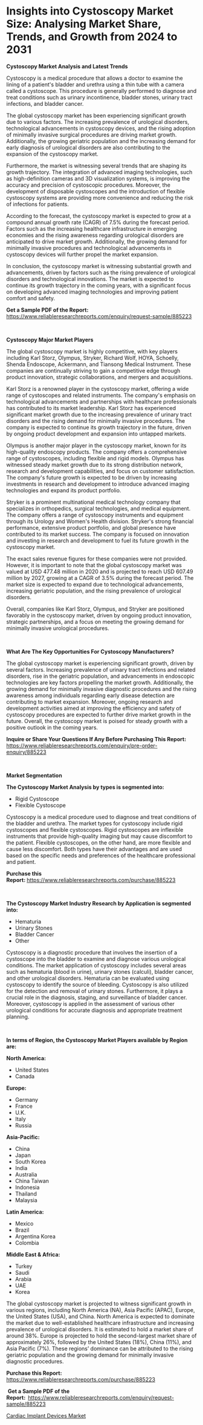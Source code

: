 <p><h1>Insights into Cystoscopy Market Size: Analysing Market Share, Trends, and Growth from 2024 to 2031</h1></p><p><strong>Cystoscopy Market Analysis and Latest Trends</strong></p>
<p><p>Cystoscopy is a medical procedure that allows a doctor to examine the lining of a patient's bladder and urethra using a thin tube with a camera called a cystoscope. This procedure is generally performed to diagnose and treat conditions such as urinary incontinence, bladder stones, urinary tract infections, and bladder cancer.</p><p>The global cystoscopy market has been experiencing significant growth due to various factors. The increasing prevalence of urological disorders, technological advancements in cystoscopy devices, and the rising adoption of minimally invasive surgical procedures are driving market growth. Additionally, the growing geriatric population and the increasing demand for early diagnosis of urological disorders are also contributing to the expansion of the cystoscopy market.</p><p>Furthermore, the market is witnessing several trends that are shaping its growth trajectory. The integration of advanced imaging technologies, such as high-definition cameras and 3D visualization systems, is improving the accuracy and precision of cystoscopic procedures. Moreover, the development of disposable cystoscopes and the introduction of flexible cystoscopy systems are providing more convenience and reducing the risk of infections for patients.</p><p>According to the forecast, the cystoscopy market is expected to grow at a compound annual growth rate (CAGR) of 7.5% during the forecast period. Factors such as the increasing healthcare infrastructure in emerging economies and the rising awareness regarding urological disorders are anticipated to drive market growth. Additionally, the growing demand for minimally invasive procedures and technological advancements in cystoscopy devices will further propel the market expansion.</p><p>In conclusion, the cystoscopy market is witnessing substantial growth and advancements, driven by factors such as the rising prevalence of urological disorders and technological innovations. The market is expected to continue its growth trajectory in the coming years, with a significant focus on developing advanced imaging technologies and improving patient comfort and safety.</p></p>
<p><strong>Get a Sample PDF of the Report:&nbsp;</strong> <a href="https://www.reliableresearchreports.com/enquiry/request-sample/885223">https://www.reliableresearchreports.com/enquiry/request-sample/885223</a></p>
<p>&nbsp;</p>
<p><strong>Cystoscopy Major Market Players</strong></p>
<p><p>The global cystoscopy market is highly competitive, with key players including Karl Storz, Olympus, Stryker, Richard Wolf, HOYA, Schoelly, Shenda Endoscope, Ackermann, and Tiansong Medical Instrument. These companies are continually striving to gain a competitive edge through product innovation, strategic collaborations, and mergers and acquisitions.</p><p>Karl Storz is a renowned player in the cystoscopy market, offering a wide range of cystoscopes and related instruments. The company's emphasis on technological advancements and partnerships with healthcare professionals has contributed to its market leadership. Karl Storz has experienced significant market growth due to the increasing prevalence of urinary tract disorders and the rising demand for minimally invasive procedures. The company is expected to continue its growth trajectory in the future, driven by ongoing product development and expansion into untapped markets.</p><p>Olympus is another major player in the cystoscopy market, known for its high-quality endoscopy products. The company offers a comprehensive range of cystoscopes, including flexible and rigid models. Olympus has witnessed steady market growth due to its strong distribution network, research and development capabilities, and focus on customer satisfaction. The company's future growth is expected to be driven by increasing investments in research and development to introduce advanced imaging technologies and expand its product portfolio.</p><p>Stryker is a prominent multinational medical technology company that specializes in orthopedics, surgical technologies, and medical equipment. The company offers a range of cystoscopy instruments and equipment through its Urology and Women's Health division. Stryker's strong financial performance, extensive product portfolio, and global presence have contributed to its market success. The company is focused on innovation and investing in research and development to fuel its future growth in the cystoscopy market.</p><p>The exact sales revenue figures for these companies were not provided. However, it is important to note that the global cystoscopy market was valued at USD 477.48 million in 2020 and is projected to reach USD 607.49 million by 2027, growing at a CAGR of 3.5% during the forecast period. The market size is expected to expand due to technological advancements, increasing geriatric population, and the rising prevalence of urological disorders.</p><p>Overall, companies like Karl Storz, Olympus, and Stryker are positioned favorably in the cystoscopy market, driven by ongoing product innovation, strategic partnerships, and a focus on meeting the growing demand for minimally invasive urological procedures.</p></p>
<p>&nbsp;</p>
<p><strong>What Are The Key Opportunities For Cystoscopy Manufacturers?</strong></p>
<p><p>The global cystoscopy market is experiencing significant growth, driven by several factors. Increasing prevalence of urinary tract infections and related disorders, rise in the geriatric population, and advancements in endoscopic technologies are key factors propelling the market growth. Additionally, the growing demand for minimally invasive diagnostic procedures and the rising awareness among individuals regarding early disease detection are contributing to market expansion. Moreover, ongoing research and development activities aimed at improving the efficiency and safety of cystoscopy procedures are expected to further drive market growth in the future. Overall, the cystoscopy market is poised for steady growth with a positive outlook in the coming years.</p></p>
<p><strong>Inquire or Share Your Questions If Any Before Purchasing This Report:</strong> <a href="https://www.reliableresearchreports.com/enquiry/pre-order-enquiry/885223">https://www.reliableresearchreports.com/enquiry/pre-order-enquiry/885223</a></p>
<p>&nbsp;</p>
<p><strong>Market Segmentation</strong></p>
<p><strong>The Cystoscopy Market Analysis by types is segmented into:</strong></p>
<p><ul><li>Rigid Cystoscope</li><li>Flexible Cystoscope</li></ul></p>
<p><p>Cystoscopy is a medical procedure used to diagnose and treat conditions of the bladder and urethra. The market types for cystoscopy include rigid cystoscopes and flexible cystoscopes. Rigid cystoscopes are inflexible instruments that provide high-quality imaging but may cause discomfort to the patient. Flexible cystoscopes, on the other hand, are more flexible and cause less discomfort. Both types have their advantages and are used based on the specific needs and preferences of the healthcare professional and patient.</p></p>
<p><strong>Purchase this Report:&nbsp;</strong><a href="https://www.reliableresearchreports.com/purchase/885223">https://www.reliableresearchreports.com/purchase/885223</a></p>
<p>&nbsp;</p>
<p><strong>The Cystoscopy Market Industry Research by Application is segmented into:</strong></p>
<p><ul><li>Hematuria</li><li>Urinary Stones</li><li>Bladder Cancer</li><li>Other</li></ul></p>
<p><p>Cystoscopy is a diagnostic procedure that involves the insertion of a cystoscope into the bladder to examine and diagnose various urological conditions. The market application of cystoscopy includes several areas such as hematuria (blood in urine), urinary stones (calculi), bladder cancer, and other urological disorders. Hematuria can be evaluated using cystoscopy to identify the source of bleeding. Cystoscopy is also utilized for the detection and removal of urinary stones. Furthermore, it plays a crucial role in the diagnosis, staging, and surveillance of bladder cancer. Moreover, cystoscopy is applied in the assessment of various other urological conditions for accurate diagnosis and appropriate treatment planning.</p></p>
<p>&nbsp;</p>
<p><strong>In terms of Region, the Cystoscopy Market Players available by Region are:</strong></p>
<p>
    <p> <strong> North America: </strong>
        <ul>
            <li>United States</li>
            <li>Canada</li>
        </ul>
        </p> 
    <p> <strong> Europe: </strong>
        <ul>
            <li>Germany</li>
            <li>France</li>
            <li>U.K.</li>
            <li>Italy</li>
            <li>Russia</li>
        </ul>
        </p> 
    <p> <strong> Asia-Pacific: </strong>
        <ul>
            <li>China</li>
            <li>Japan</li>
            <li>South Korea</li>
            <li>India</li>
            <li>Australia</li>
            <li>China Taiwan</li>
            <li>Indonesia</li>
            <li>Thailand</li>
            <li>Malaysia</li>
        </ul>
        </p> 
    <p> <strong> Latin America: </strong>
        <ul>
            <li>Mexico</li>
            <li>Brazil</li>
            <li>Argentina Korea</li>
            <li>Colombia</li>
        </ul>
        </p> 
    <p> <strong> Middle East & Africa: </strong>
        <ul>
            <li>Turkey</li>
            <li>Saudi</li>
            <li>Arabia</li>
            <li>UAE</li>
            <li>Korea</li>
        </ul>
    </p>
    </p>
<p><p>The global cystoscopy market is projected to witness significant growth in various regions, including North America (NA), Asia Pacific (APAC), Europe, the United States (USA), and China. North America is expected to dominate the market due to well-established healthcare infrastructure and increasing prevalence of urological disorders. It is estimated to hold a market share of around 38%. Europe is projected to hold the second-largest market share of approximately 26%, followed by the United States (18%), China (11%), and Asia Pacific (7%). These regions’ dominance can be attributed to the rising geriatric population and the growing demand for minimally invasive diagnostic procedures.</p></p>
<p><strong>Purchase this Report: </strong><a href="https://www.reliableresearchreports.com/purchase/885223">https://www.reliableresearchreports.com/purchase/885223</a></p>
<p>&nbsp;<strong>Get a Sample PDF of the Report:&nbsp;&nbsp;</strong><a href="https://www.reliableresearchreports.com/enquiry/request-sample/885223">https://www.reliableresearchreports.com/enquiry/request-sample/885223</a></p>
<p><strong></strong></p>
<p><p><a href="https://github.com/BryceTownsendr/Market-Research-Report-List-3/blob/main/cardiac-implant-devices-market.md">Cardiac Implant Devices Market</a></p></p>